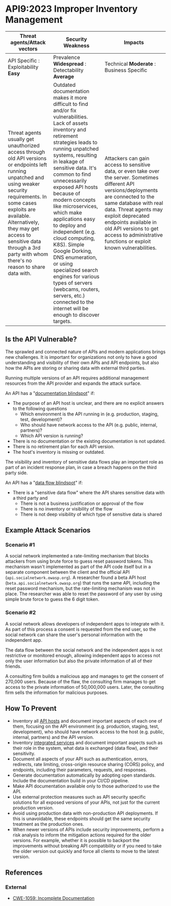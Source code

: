 API9:2023 Improper Inventory Management
=======================================

| Threat agents/Attack vectors | Security Weakness | Impacts |
| - | - | - |
| API Specific : Exploitability **Easy** | Prevalence **Widespread** : Detectability **Average** | Technical **Moderate** : Business Specific |
| Threat agents usually get unauthorized access through old API versions or endpoints left running unpatched and using weaker security requirements. In some cases exploits are available. Alternatively, they may get access to sensitive data through a 3rd party with whom there's no reason to share data with. | Outdated documentation makes it more difficult to find and/or fix vulnerabilities. Lack of assets inventory and retirement strategies leads to running unpatched systems, resulting in leakage of sensitive data. It's common to find unnecessarily exposed API hosts because of modern concepts like microservices, which make applications easy to deploy and independent (e.g. cloud computing, K8S). Simple Google Dorking, DNS enumeration, or using specialized search engines for various types of servers (webcams, routers, servers, etc.) connected to the internet will be enough to discover targets. | Attackers can gain access to sensitive data, or even take over the server. Sometimes different API versions/deployments are connected to the same database with real data. Threat agents may exploit deprecated endpoints available in old API versions to get access to administrative functions or exploit known vulnerabilities. |

## Is the API Vulnerable?

The sprawled and connected nature of APIs and modern applications brings new
challenges. It is important for organizations not only to have a good
understanding and visibility of their own APIs and API endpoints, but also how
the APIs are storing or sharing data with external third parties.

Running multiple versions of an API requires additional management resources
from the API provider and expands the attack surface.

An API has a "<ins>documentation blindspot</ins>" if:

* The purpose of an API host is unclear, and there are no explicit answers to
  the following questions
  * Which environment is the API running in (e.g. production, staging, test,
    development)?
  * Who should have network access to the API (e.g. public, internal, partners)?
  * Which API version is running?
* There is no documentation or the existing documentation is not updated.
* There is no retirement plan for each API version.
* The host's inventory is missing or outdated.

The visibility and inventory of sensitive data flows play an important role as
part of an incident response plan, in case a breach happens on the third party
side.

An API has a "<ins>data flow blindspot</ins>" if:

* There is a "sensitive data flow" where the API shares sensitive data with a
  third party and
  * There is not a business justification or approval of the flow
  * There is no inventory or visibility of the flow
  * There is not deep visibility of which type of sensitive data is shared


## Example Attack Scenarios

### Scenario #1

A social network implemented a rate-limiting mechanism that blocks attackers
from using brute force to guess reset password tokens. This mechanism wasn't
implemented as part of the API code itself but in a separate component between
the client and the official API (`api.socialnetwork.owasp.org`). A researcher
found a beta API host (`beta.api.socialnetwork.owasp.org`) that runs the same
API, including the reset password mechanism, but the rate-limiting mechanism was
not in place. The researcher was able to reset the password of any user by using
simple brute force to guess the 6 digit token.

### Scenario #2

A social network allows developers of independent apps to integrate with it. As
part of this process a consent is requested from the end user, so the social
network can share the user's personal information with the independent app.

The data flow between the social network and the independent apps is not
restrictive or monitored enough, allowing independent apps to access not only
the user information but also the private information of all of their friends.

A consulting firm builds a malicious app and manages to get the consent of
270,000 users. Because of the flaw, the consulting firm manages to get access
to the private information of 50,000,000 users. Later, the consulting firm
sells the information for malicious purposes.

## How To Prevent

* Inventory all <ins>API hosts</ins> and document important aspects of each one
  of them, focusing on the API environment (e.g. production, staging, test,
  development), who should have network access to the host (e.g. public,
  internal, partners) and the API version.
* Inventory <ins>integrated services</ins> and document important aspects such
  as their role in the system, what data is exchanged (data flow), and their
  sensitivity.
* Document all aspects of your API such as authentication, errors, redirects,
  rate limiting, cross-origin resource sharing (CORS) policy, and endpoints,
  including their parameters, requests, and responses.
* Generate documentation automatically by adopting open standards. Include the
  documentation build in your CI/CD pipeline.
* Make API documentation available only to those authorized to use the API.
* Use external protection measures such as API security specific solutions for
  all exposed versions of your APIs, not just for the current production
  version.
* Avoid using production data with non-production API deployments. If this is
  unavoidable, these endpoints should get the same security treatment as the
  production ones.
* When newer versions of APIs include security improvements, perform a risk
  analysis to inform the mitigation actions required for the older versions.
  For example, whether it is possible to backport the improvements without
  breaking API compatibility or if you need to take the older version out
  quickly and force all clients to move to the latest version.


## References

### External

* [CWE-1059: Incomplete Documentation][1]

[1]: https://cwe.mitre.org/data/definitions/1059.html
